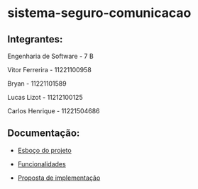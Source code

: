 # sistema-seguro-comunicacao  

## Integrantes:

Engenharia de Software - 7 B

Vitor Ferrerira - 11221100958

Bryan - 11221101589

Lucas Lizot - 11212100125

Carlos Henrique - 11221504686

## Documentação:

- [Esboço do projeto](https://github.com/FlamingoLindo/sistema-seguro-comunicacao/blob/main/docs/esboco_projeto.md)

- [Funcionalidades](https://github.com/FlamingoLindo/sistema-seguro-comunicacao/blob/main/docs/funcionalidades.md)

- [Proposta de implementação](https://github.com/FlamingoLindo/sistema-seguro-comunicacao/blob/main/docs/proposta_implementacao.md)